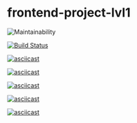 # frontend-project-lvl1
![Maintainability](https://api.codeclimate.com/v1/badges/21c9af77c017fe142fea/maintainability)

[![Build Status](https://travis-ci.org/KimSvetlana/frontend-project-lvl1.svg?branch=master)](https://travis-ci.org/KimSvetlana/frontend-project-lvl1)

[![asciicast](https://asciinema.org/a/W4An3KUVW5bpLl6lyg11NrJge.svg)](https://asciinema.org/a/W4An3KUVW5bpLl6lyg11NrJge)

[![asciicast](https://asciinema.org/a/63tJBGMb5nHnT9N7QHwUsIqB4.svg)](https://asciinema.org/a/63tJBGMb5nHnT9N7QHwUsIqB4)

[![asciicast](https://asciinema.org/a/i2Tya5Wq9PMCY2DMWsUjTir2L.svg)](https://asciinema.org/a/i2Tya5Wq9PMCY2DMWsUjTir2L)

[![asciicast](https://asciinema.org/a/sqrGLU3axxcAqsQ1bpAChGbNm.svg)](https://asciinema.org/a/sqrGLU3axxcAqsQ1bpAChGbNm)

[![asciicast](https://asciinema.org/a/sfgxEjdP2zhB7Eq5Ev9LMITsQ.svg)](https://asciinema.org/a/sfgxEjdP2zhB7Eq5Ev9LMITsQ)
